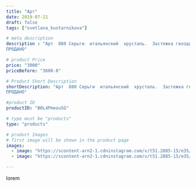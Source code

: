 ```yaml
---
title: "Арт"
date: 2019-07-21
draft: false
tags: ["svetlana_kustarnikova"]

# meta description
description : "Арт  880 Серьги  итальянский  хрусталь.  Застежка гвоздики  металл родий.
ПРОДАНО"

# product Price
price: "3000"
priceBefore: "3600.0"

# Product Short Description
shortDescription: "Арт  880 Серьги  итальянский  хрусталь.  Застежка гвоздики  металл родий.
ПРОДАНО"

#product ID
productID: "B0L4PmeouSG"

# type must be "products"
type: "products"

# product Images
# first image will be shown in the product page
images:
  - image: "https://scontent-arn2-1.cdninstagram.com/v/t51.2885-15/e35/p1080x1080/66655951_2871098566294994_5782226413724183260_n.jpg?_nc_ht=scontent-arn2-1.cdninstagram.com&_nc_cat=102&_nc_ohc=nOVWyk1hpxgAX8ySH1W&tp=1&oh=96900090cce6547b99a40db358769151&oe=6060C3B9&ig_cache_key=MjA5MzAxMzgwODgxMDQwMDQ2MQ%3D%3D.2"
  - image: "https://scontent-arn2-1.cdninstagram.com/v/t51.2885-15/e35/p1080x1080/66507243_131233314790799_5657263242485685803_n.jpg?_nc_ht=scontent-arn2-1.cdninstagram.com&_nc_cat=111&_nc_ohc=N5n2MuAj848AX8IYwFb&tp=1&oh=43e654a120cf2f93ef7352215ae963a9&oe=60617AD1&ig_cache_key=MjA5MzAxMzgwODgwMTk3MTA5Mw%3D%3D.2"

---
```

lorem
